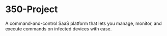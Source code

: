 # 350-Project

A command-and-control SaaS platform that lets you manage, monitor, and execute commands on infected devices with ease.

